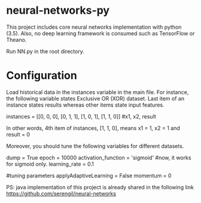 # neural-networks-py
This project includes core neural networks implementation with python (3.5). Also, no deep learning framework is consumed such as TensorFlow or Theano.

Run NN.py in the root directory.

# Configuration

Load historical data in the instances variable in the main file. For instance, the following variable states Exclusive OR (XOR) dataset. Last item of an instance states results whereas other items state input features.

instances = [[0, 0, 0], [0, 1, 1], [1, 0, 1], [1, 1, 0]] #x1, x2, result

In other words, 4th item of instances, [1, 1, 0], means x1 = 1, x2 = 1 and result = 0

Moreover, you should tune the following variables for different datasets.

dump = True
epoch = 10000
activation_function = 'sigmoid' #now, it works for sigmoid only.
learning_rate = 0.1

#tuning parameters
applyAdaptiveLearning = False
momentum = 0

PS: java implementation of this project is already shared in the following link
https://github.com/serengil/neural-networks
